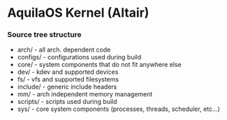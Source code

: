 # AquilaOS Kernel (Altair)

### Source tree structure
- arch/     - all arch. dependent code
- configs/  - configurations used during build
- core/     - system components that do not fit anywhere else
- dev/      - kdev and supported devices
- fs/       - vfs and supported filesystems
- include/  - generic include headers
- mm/       - arch independent memory management
- scripts/  - scripts used during build
- sys/      - core system components (processes, threads, scheduler, etc...)

